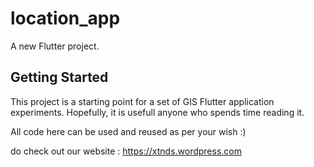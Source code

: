 # location_app

A new Flutter project.

## Getting Started

This project is a starting point for a set of GIS Flutter application experiments.
Hopefully, it is usefull anyone who spends time reading it.

All code here can be used and reused as per your wish :) 

do check out our website : https://xtnds.wordpress.com
